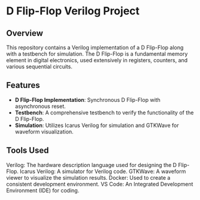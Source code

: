 # D Flip-Flop Verilog Project
## Overview
This repository contains a Verilog implementation of a D Flip-Flop along with a testbench for simulation. The D Flip-Flop is a fundamental memory element in digital electronics, used extensively in registers, counters, and various sequential circuits.

## Features
- **D Flip-Flop Implementation**: Synchronous D Flip-Flop with asynchronous reset.
- **Testbench**: A comprehensive testbench to verify the functionality of the D Flip-Flop.
- **Simulation**: Utilizes Icarus Verilog for simulation and GTKWave for waveform visualization.

## Tools Used
Verilog: The hardware description language used for designing the D Flip-Flop.
Icarus Verilog: A simulator for Verilog code.
GTKWave: A waveform viewer to visualize the simulation results.
Docker: Used to create a consistent development environment.
VS Code: An Integrated Development Environment (IDE) for coding.
